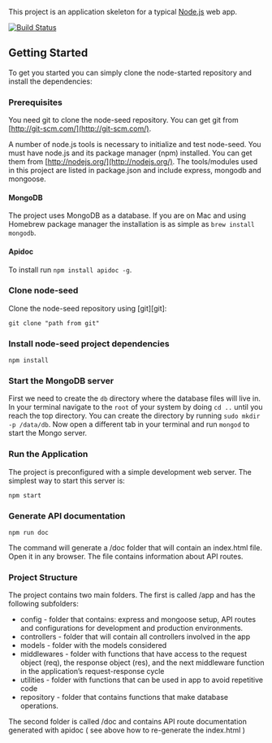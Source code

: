 This project is an application skeleton for a typical [Node.js](https://nodejs.org/) web app.

[![Build Status](https://travis-ci.org/FortechRomania/node-starter.svg?branch=master)](https://travis-ci.org/FortechRomania/node-starter)

## Getting Started
To get you started you can simply clone the node-started repository and install the dependencies:

### Prerequisites
You need git to clone the node-seed repository. You can get git from
[http://git-scm.com/](http://git-scm.com/).

A number of node.js tools is necessary to initialize and test node-seed. You must have node.js and its package manager (npm) installed. You can get them from  [http://nodejs.org/](http://nodejs.org/). The tools/modules used in this project are listed in package.json and include express, mongodb and mongoose.

#### MongoDB
The project uses MongoDB as a database. If you are on Mac and using Homebrew package manager the installation is as simple as `brew install mongodb`.

#### Apidoc
To install run `npm install apidoc -g`.


### Clone node-seed
Clone the node-seed repository using [git][git]:

    git clone "path from git"

### Install node-seed project dependencies

    npm install

### Start the MongoDB server
First we need to create the `db` directory where the database files will live in. In your terminal navigate to the `root` of your system by doing `cd ..` until you reach the top directory. You can create the directory by running `sudo mkdir -p /data/db`. Now open a different tab in your terminal and run `mongod` to start the Mongo server.

### Run the Application

The project is preconfigured with a simple development web server. The simplest way to start this server is:

    npm start

### Generate API documentation

    npm run doc

The command will generate a /doc folder that will contain an index.html file. Open it in any browser. The file contains information about API routes.

### Project Structure

The project contains two main folders.
The first is called /app and has the following subfolders:

 * config - folder that contains: express and mongoose setup, API routes and configurations for development and production environments.
 * controllers - folder that will contain all controllers involved in the app
 * models - folder with the models considered
 * middlewares - folder with functions that have access to the request object (req), the response object (res), and the next middleware function in the application’s request-response cycle
 * utilities - folder with functions that can be used in app to avoid repetitive code
 * repository - folder that contains functions that make database operations.
 
The second folder is called /doc and contains API route documentation generated with apidoc ( see above how to re-generate the index.html )
